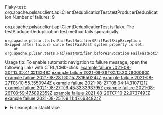         
Flaky-test: org.apache.pulsar.client.api.ClientDeduplicationTest.testProducerDeduplication
Number of failures: 9

org.apache.pulsar.client.api.ClientDeduplicationTest is flaky. The testProducerDeduplication test method fails sporadically.

```
org.apache.pulsar.tests.FailFastNotifier$FailFastSkipException: Skipped after failure since testFailFast system property is set.
	at org.apache.pulsar.tests.FailFastNotifier.beforeInvocation(FailFastNotifier.java:88)

```

Usage tip: To enable automatic navigation to failure message, open the following links with CTRL/CMD-click.
[example failure 2021-08-30T15:35:41.3513349Z](https://github.com/apache/pulsar/runs/3463119398?check_suite_focus=true#step:9:3241)
[example failure 2021-08-28T02:15:20.2806090Z](https://github.com/apache/pulsar/runs/3448473880?check_suite_focus=true#step:9:2238)
[example failure 2021-08-28T00:15:28.1650244Z](https://github.com/apache/pulsar/runs/3447917315?check_suite_focus=true#step:9:1606)
[example failure 2021-08-27T08:10:55.3550944Z](https://github.com/apache/pulsar/runs/3440980370?check_suite_focus=true#step:9:2305)
[example failure 2021-08-27T08:04:14.3107121Z](https://github.com/apache/pulsar/runs/3440855241?check_suite_focus=true#step:9:2230)
[example failure 2021-08-27T06:45:33.3393795Z](https://github.com/apache/pulsar/runs/3440411158?check_suite_focus=true#step:9:2231)
[example failure 2021-08-26T08:59:47.5892359Z](https://github.com/apache/pulsar/runs/3430539961?check_suite_focus=true#step:9:2940)
[example failure 2021-08-26T07:10:22.9737493Z](https://github.com/apache/pulsar/runs/3429892136?check_suite_focus=true#step:9:2292)
[example failure 2021-08-25T09:11:47.0634824Z](https://github.com/apache/pulsar/runs/3420085427?check_suite_focus=true#step:10:2202)


<details>
<summary>Full exception stacktrace</summary>
<code><pre>
org.apache.pulsar.tests.FailFastNotifier$FailFastSkipException: Skipped after failure since testFailFast system property is set.
	at org.apache.pulsar.tests.FailFastNotifier.beforeInvocation(FailFastNotifier.java:88)

</pre></code>
</details>

